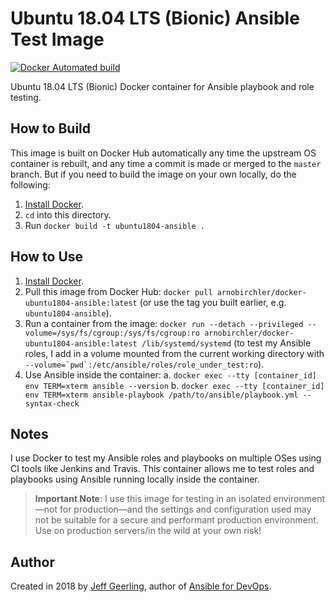 # Ubuntu 18.04 LTS (Bionic) Ansible Test Image

[![Docker Automated build](https://img.shields.io/docker/automated/arnobirchler/docker-ubuntu1804-ansible.svg?maxAge=2592000)](https://hub.docker.com/r/arnobirchler/docker-ubuntu1804-ansible/)

Ubuntu 18.04 LTS (Bionic) Docker container for Ansible playbook and role testing.

## How to Build

This image is built on Docker Hub automatically any time the upstream OS container is rebuilt, and any time a commit is made or merged to the `master` branch. But if you need to build the image on your own locally, do the following:

  1. [Install Docker](https://docs.docker.com/engine/installation/).
  2. `cd` into this directory.
  3. Run `docker build -t ubuntu1804-ansible .`

## How to Use

  1. [Install Docker](https://docs.docker.com/engine/installation/).
  2. Pull this image from Docker Hub: `docker pull arnobirchler/docker-ubuntu1804-ansible:latest` (or use the tag you built earlier, e.g. `ubuntu1804-ansible`).
  3. Run a container from the image: `docker run --detach --privileged --volume=/sys/fs/cgroup:/sys/fs/cgroup:ro arnobirchler/docker-ubuntu1804-ansible:latest /lib/systemd/systemd` (to test my Ansible roles, I add in a volume mounted from the current working directory with ``--volume=`pwd`:/etc/ansible/roles/role_under_test:ro``).
  4. Use Ansible inside the container:
    a. `docker exec --tty [container_id] env TERM=xterm ansible --version`
    b. `docker exec --tty [container_id] env TERM=xterm ansible-playbook /path/to/ansible/playbook.yml --syntax-check`

## Notes

I use Docker to test my Ansible roles and playbooks on multiple OSes using CI tools like Jenkins and Travis. This container allows me to test roles and playbooks using Ansible running locally inside the container.

> **Important Note**: I use this image for testing in an isolated environment—not for production—and the settings and configuration used may not be suitable for a secure and performant production environment. Use on production servers/in the wild at your own risk!

## Author

Created in 2018 by [Jeff Geerling](http://jeffgeerling.com/), author of [Ansible for DevOps](https://www.ansiblefordevops.com/).

